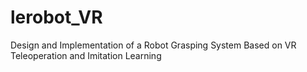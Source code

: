 # lerobot_VR
Design and Implementation of  a Robot Grasping System Based on  VR Teleoperation and Imitation Learning
